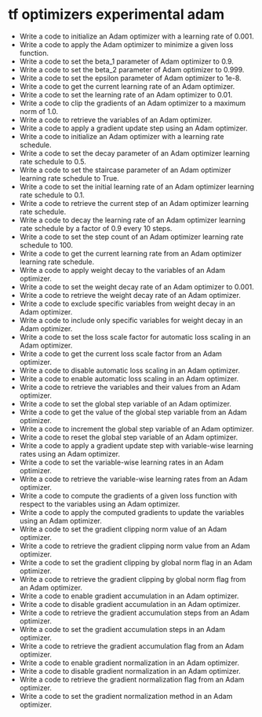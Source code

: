 # tf optimizers experimental adam

- Write a code to initialize an Adam optimizer with a learning rate of 0.001.
- Write a code to apply the Adam optimizer to minimize a given loss function.
- Write a code to set the beta_1 parameter of Adam optimizer to 0.9.
- Write a code to set the beta_2 parameter of Adam optimizer to 0.999.
- Write a code to set the epsilon parameter of Adam optimizer to 1e-8.
- Write a code to get the current learning rate of an Adam optimizer.
- Write a code to set the learning rate of an Adam optimizer to 0.01.
- Write a code to clip the gradients of an Adam optimizer to a maximum norm of 1.0.
- Write a code to retrieve the variables of an Adam optimizer.
- Write a code to apply a gradient update step using an Adam optimizer.
- Write a code to initialize an Adam optimizer with a learning rate schedule.
- Write a code to set the decay parameter of an Adam optimizer learning rate schedule to 0.5.
- Write a code to set the staircase parameter of an Adam optimizer learning rate schedule to True.
- Write a code to set the initial learning rate of an Adam optimizer learning rate schedule to 0.1.
- Write a code to retrieve the current step of an Adam optimizer learning rate schedule.
- Write a code to decay the learning rate of an Adam optimizer learning rate schedule by a factor of 0.9 every 10 steps.
- Write a code to set the step count of an Adam optimizer learning rate schedule to 100.
- Write a code to get the current learning rate from an Adam optimizer learning rate schedule.
- Write a code to apply weight decay to the variables of an Adam optimizer.
- Write a code to set the weight decay rate of an Adam optimizer to 0.001.
- Write a code to retrieve the weight decay rate of an Adam optimizer.
- Write a code to exclude specific variables from weight decay in an Adam optimizer.
- Write a code to include only specific variables for weight decay in an Adam optimizer.
- Write a code to set the loss scale factor for automatic loss scaling in an Adam optimizer.
- Write a code to get the current loss scale factor from an Adam optimizer.
- Write a code to disable automatic loss scaling in an Adam optimizer.
- Write a code to enable automatic loss scaling in an Adam optimizer.
- Write a code to retrieve the variables and their values from an Adam optimizer.
- Write a code to set the global step variable of an Adam optimizer.
- Write a code to get the value of the global step variable from an Adam optimizer.
- Write a code to increment the global step variable of an Adam optimizer.
- Write a code to reset the global step variable of an Adam optimizer.
- Write a code to apply a gradient update step with variable-wise learning rates using an Adam optimizer.
- Write a code to set the variable-wise learning rates in an Adam optimizer.
- Write a code to retrieve the variable-wise learning rates from an Adam optimizer.
- Write a code to compute the gradients of a given loss function with respect to the variables using an Adam optimizer.
- Write a code to apply the computed gradients to update the variables using an Adam optimizer.
- Write a code to set the gradient clipping norm value of an Adam optimizer.
- Write a code to retrieve the gradient clipping norm value from an Adam optimizer.
- Write a code to set the gradient clipping by global norm flag in an Adam optimizer.
- Write a code to retrieve the gradient clipping by global norm flag from an Adam optimizer.
- Write a code to enable gradient accumulation in an Adam optimizer.
- Write a code to disable gradient accumulation in an Adam optimizer.
- Write a code to retrieve the gradient accumulation steps from an Adam optimizer.
- Write a code to set the gradient accumulation steps in an Adam optimizer.
- Write a code to retrieve the gradient accumulation flag from an Adam optimizer.
- Write a code to enable gradient normalization in an Adam optimizer.
- Write a code to disable gradient normalization in an Adam optimizer.
- Write a code to retrieve the gradient normalization flag from an Adam optimizer.
- Write a code to set the gradient normalization method in an Adam optimizer.
